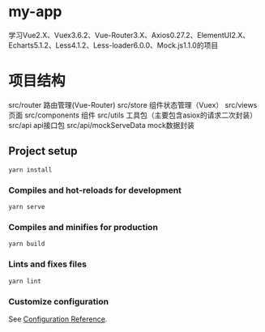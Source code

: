 # my-app
学习Vue2.X、Vuex3.6.2、Vue-Router3.X、Axios0.27.2、ElementUI2.X、Echarts5.1.2、Less4.1.2、Less-loader6.0.0、Mock.js1.1.0的项目

# 项目结构

src/router 路由管理(Vue-Router)
src/store 组件状态管理（Vuex）
src/views 页面
src/components 组件
src/utils 工具包（主要包含asiox的请求二次封装）
src/api api接口包
src/api/mockServeData mock数据封装



## Project setup
```
yarn install
```

### Compiles and hot-reloads for development
```
yarn serve
```

### Compiles and minifies for production
```
yarn build
```

### Lints and fixes files
```
yarn lint
```

### Customize configuration
See [Configuration Reference](https://cli.vuejs.org/config/).
